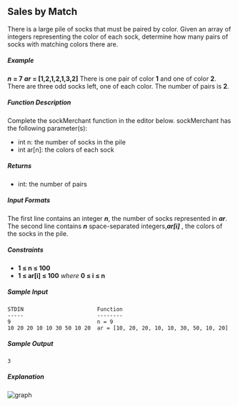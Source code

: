 ## Sales by Match

There is a large pile of socks that must be paired by color. Given an array of integers representing the color of each sock, determine how many pairs of socks with matching colors there are.

##### Example

***n*** **= 7**
***ar*** **= [1,2,1,2,1,3,2]**
There is one pair of color **1** and one of color **2**. There are three odd socks left, one of each color. The number of pairs is **2**.

##### Function Description

Complete the sockMerchant function in the editor below.
sockMerchant has the following parameter(s):

* int n: the number of socks in the pile
* int ar[n]: the colors of each sock
  
##### Returns

* int: the number of pairs

##### Input Formats

The first line contains an integer ***n***, the number of socks represented in ***ar***.
The second line contains ***n*** space-separated integers,***ar[i]*** , the colors of the socks in the pile.

##### Constraints

* **1 ≤ n ≤ 100**
* **1 ≤ ar[i] ≤ 100** *where* **0 ≤ i ≤ n**

##### Sample Input

```text
STDIN                       Function
-----                       --------
9                           n = 9
10 20 20 10 10 30 50 10 20  ar = [10, 20, 20, 10, 10, 30, 50, 10, 20]
```

##### Sample Output

```text
3
```

##### Explanation

![graph](https://s3.amazonaws.com/hr-challenge-images/25168/1474122392-c7b9097430-sock.png)
